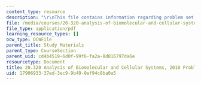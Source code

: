 ```yaml
---
content_type: resource
description: "\r\nThis file contains information regarding problem set 1."
file: /media/courses/20-320-analysis-of-biomolecular-and-cellular-systems-fall-2012/1790693337ed3ec99b490ef94c8ba0a5_MIT20_320F12_Fa2010_PS1_pr.pdf
file_type: application/pdf
learning_resource_types: []
ocw_type: OCWFile
parent_title: Study Materials
parent_type: CourseSection
parent_uid: cd4b4519-6d0f-99f6-fa2a-8d816797da6e
resourcetype: Document
title: 20.320 Analysis of Biomolecular and Cellular Systems, 2010 Problem Set 1
uid: 17906933-37ed-3ec9-9b49-0ef94c8ba0a5
---
```

